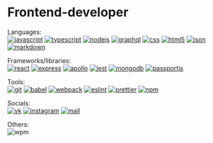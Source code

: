 # Frontend-developer
Languages:  
[![javascript](https://img.shields.io/badge/-JavaScript-%23f6e01b?logo=javascript&logoColor=white)](https://learn.javascript.ru/)
[![typescript](https://img.shields.io/badge/-TypeScript-%233279c9?logo=typescript&logoColor=white)](https://www.typescriptlang.org/)
[![nodejs](https://img.shields.io/badge/-Node.js-%23026e00?logo=node.js&logoColor=white)](https://nodejs.org/en/)
[![graphql](https://img.shields.io/badge/-GraphQL-%23df0598?logo=graphql&logoColor=white)](https://graphql.org/)
[![css](https://img.shields.io/badge/-CSS-%238e9f1f?logo=css3&logoColor=white)](https://ru.wikipedia.org/wiki/CSS)
[![html5](https://img.shields.io/badge/-HTML5-%23f16629?logo=html5&logoColor=white)](http://htmlbook.ru/html5)
[![json](https://img.shields.io/badge/-JSON-%234f4f4f?logo=json&logoColor=white)](https://www.json.org/json-en.html)
[![markdown](https://img.shields.io/badge/-Markdown-black?logo=markdown&logoColor=white)](https://ru.wikipedia.org/wiki/Markdown)

Frameworks/libraries:  
[![react](https://img.shields.io/badge/-React-%2361dafa?logo=react&logoColor=white)](https://reactjs.org/)
[![express](https://img.shields.io/badge/-Express-%23363636)](http://expressjs.com/)
[![apollo](https://img.shields.io/badge/-Apollo%20GraphQL-%233f20ba?logo=apollo-graphql&logoColor=white)](https://www.apollographql.com/)
[![jest](https://img.shields.io/badge/-Jest-%239b425d?logo=jest&logoColor=white)](https://jestjs.io/)
[![mongodb](https://img.shields.io/badge/-MondoDB-%2347a248?logo=mongodb&logoColor=white)](https://www.mongodb.com/)
[![passportjs](https://img.shields.io/badge/-Passport.js-%2333df78)](http://www.passportjs.org/)

Tools:  
[![git](https://img.shields.io/badge/-Git-black?logo=git&logoColor=white)](https://ru.wikipedia.org/wiki/Git)
[![babel](https://img.shields.io/badge/-Babel-%23fbde3b?logo=babel&logoColor=white)](https://babeljs.io/)
[![webpack](https://img.shields.io/badge/-Webpack-%232071b3?logo=webpack&logoColor=white)](https://webpack.js.org/)
[![eslint](https://img.shields.io/badge/-ESLint-%234c32c3?logo=eslint&logoColor=white)](https://eslint.org/)
[![prettier](https://img.shields.io/badge/-Prettier-black?logo=prettier&logoColor=white)](https://prettier.io/)
[![npm](https://img.shields.io/badge/-NPM-%23ca3838?logo=npm&logoColor=white)](https://www.npmjs.com/)

Socials:  
[![vk](https://img.shields.io/badge/-ykundin-blue?logo=vk&logoColor=white)](https://vk.com/ykundin)
[![instagram](https://img.shields.io/badge/-y.kundin-%23db2f75?logo=instagram&logoColor=white)](https://www.instagram.com/y.kundin/)
[![mail](https://img.shields.io/badge/-yury.kundin@yandex.ru-%23ffdb4d?logo=mail.ru&logoColor=white)](mailto:yury.kundin@yandex.ru)

Others:  
![wpm](https://img.shields.io/badge/60%20wpm-typing%20speed-green) 
